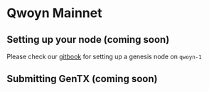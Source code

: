 # Qwoyn Mainnet

## Setting up your node (coming soon)
 
Please check our [gitbook](https://docs.cosmic-horizon.com/qwoyn-blockchain/networks/mainnet/v4.0.0) for setting up a genesis node on `qwoyn-1`

## Submitting GenTX (coming soon)

